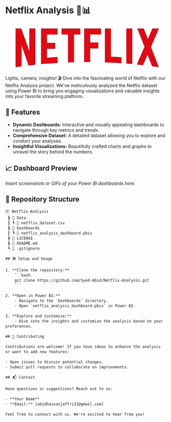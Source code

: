 # Netflix Analysis 🍿📊

<div align="center">
  <img src="https://github.com/Syed-Abid/Netflix-Analysis/blob/main/Netflix%20Logo.png" alt="Netflix Logo">
</div>


Lights, camera, insights! 🎬 Dive into the fascinating world of Netflix with our Netflix Analysis project. We've meticulously analyzed the Netflix dataset using Power BI to bring you engaging visualizations and valuable insights into your favorite streaming platform.

## 🚀 Features

- **Dynamic Dashboards:** Interactive and visually appealing dashboards to navigate through key metrics and trends.
- **Comprehensive Dataset:** A detailed dataset allowing you to explore and conduct your analyses.
- **Insightful Visualizations:** Beautifully crafted charts and graphs to unravel the story behind the numbers.

## 📈 Dashboard Preview

*Insert screenshots or GIFs of your Power BI dashboards here.*

## 📁 Repository Structure

```plaintext
📦 Netflix-Analysis
 ┣ 📂 Data
 ┃ ┗ 📜 netflix_dataset.csv
 ┣ 📂 Dashboards
 ┃ ┗ 📜 netflix_analysis_dashboard.pbix
 ┣ 📜 LICENSE
 ┣ 📜 README.md
 ┗ 📜 .gitignore

## 🛠️ Setup and Usage

1. **Clone the repository:** 
    ```bash
    git clone https://github.com/Syed-Abid/Netflix-Analysis.git
    ```

2. **Open in Power BI:**
    - Navigate to the `Dashboards` directory.
    - Open `netflix_analysis_dashboard.pbix` in Power BI.

3. **Explore and Customize:**
    - Dive into the insights and customize the analysis based on your preferences.

## 🤝 Contributing

Contributions are welcome! If you have ideas to enhance the analysis or want to add new features:

- Open issues to discuss potential changes.
- Submit pull requests to collaborate on improvements.

## 📬 Contact

Have questions or suggestions? Reach out to us:

- **Your Name**
- **Email:** [abidhassanjaffri31@gmail.com]

Feel free to connect with us. We're excited to hear from you!

